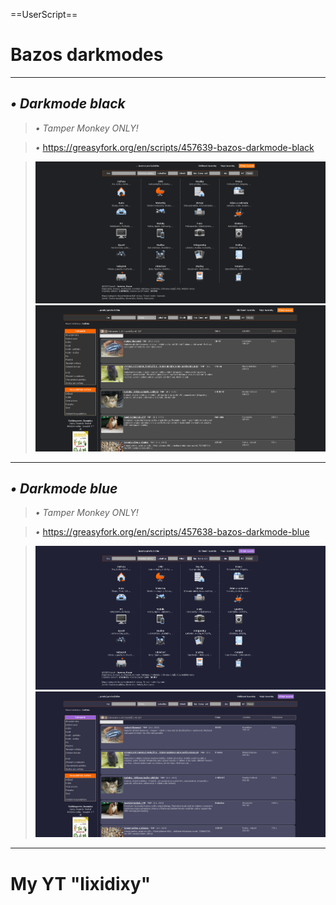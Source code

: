 ==UserScript==
# Bazos darkmodes
--------------------------------------------------------------------------------------------

## *•* *Darkmode black*

> *•* *Tamper Monkey ONLY!*

> *•* https://greasyfork.org/en/scripts/457639-bazos-darkmode-black

> ![alt text](https://github.com/foxos21/Bazos-darkmodes/blob/main/Opera%20Snapshot_2023-01-04_193247_www.bazos.cz.png)
> ![alt text](https://github.com/foxos21/Bazos-darkmodes/blob/main/Opera%20Snapshot_2023-01-04_193331_zvirata.bazos.cz.png)

--------------------------------------------------------------------------------------------

## *•* *Darkmode blue*

> *•* *Tamper Monkey ONLY!*

> *•* https://greasyfork.org/en/scripts/457638-bazos-darkmode-blue

> ![alt text](https://github.com/foxos21/Bazos-darkmodes/blob/main/Opera%20Snapshot_2023-01-04_193357_www.bazos.cz.png)
> ![alt text](https://github.com/foxos21/Bazos-darkmodes/blob/main/Opera%20Snapshot_2023-01-04_193415_zvirata.bazos.cz.png)

--------------------------------------------------------------------------------------------
# My YT "lixidixy"
